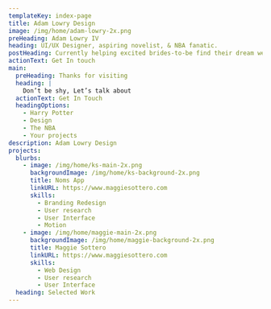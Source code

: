 ```yaml
---
templateKey: index-page
title: Adam Lowry Design
image: /img/home/adam-lowry-2x.png
preHeading: Adam Lowry IV
heading: UI/UX Designer, aspiring novelist, & NBA fanatic.
postHeading: Currently helping excited brides-to-be find their dream wedding dress.
actionText: Get In touch
main:
  preHeading: Thanks for visiting
  heading: |
    Don’t be shy, Let’s talk about
  actionText: Get In Touch
  headingOptions:
    - Harry Potter
    - Design
    - The NBA
    - Your projects
description: Adam Lowry Design
projects:
  blurbs:
    - image: /img/home/ks-main-2x.png
      backgroundImage: /img/home/ks-background-2x.png
      title: Noms App
      linkURL: https://www.maggiesottero.com
      skills:
        - Branding Redesign
        - User research
        - User Interface
        - Motion
    - image: /img/home/maggie-main-2x.png
      backgroundImage: /img/home/maggie-background-2x.png
      title: Maggie Sottero
      linkURL: https://www.maggiesottero.com
      skills:
        - Web Design
        - User research
        - User Interface
  heading: Selected Work
---
```


